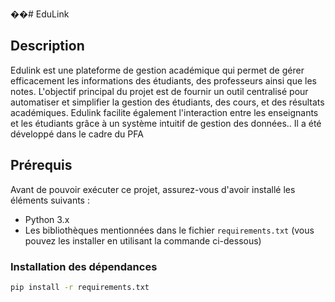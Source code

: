 ��#   E d u L i n k 

## Description

 Edulink est une plateforme de gestion académique qui permet de gérer efficacement les informations des étudiants, des professeurs ainsi que les notes. 
 L'objectif principal du projet est de fournir un outil centralisé pour automatiser et simplifier la gestion des étudiants, des cours, et des résultats académiques. 
 Edulink facilite également l'interaction entre les enseignants et les étudiants grâce à un système intuitif de gestion des données.. Il a été développé dans le cadre du PFA 
## Prérequis

Avant de pouvoir exécuter ce projet, assurez-vous d'avoir installé les éléments suivants :

- Python 3.x
- Les bibliothèques mentionnées dans le fichier `requirements.txt` (vous pouvez les installer en utilisant la commande ci-dessous)

### Installation des dépendances

```bash
pip install -r requirements.txt
 
